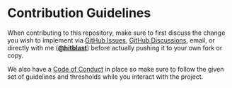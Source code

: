 # Contribution Guidelines

When contributing to this repository, make sure to first discuss the change you wish to implement via [GitHub Issues](https://github.com/hitblast/resfetch/issues), [GitHub Discussions](https://github.com/hitblast/resfetch/discussions), email, or directly with me ([**@hitblast**](https://github.com/hitblast)) before actually pushing it to your own fork or copy.

We also have a [Code of Conduct](./CODE_OF_CONDUCT.md) in place so make sure to follow the given set of guidelines and thresholds while you interact with the project.